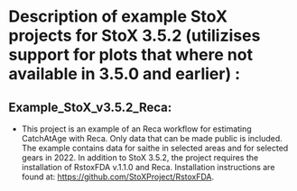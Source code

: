# Description of example StoX projects for StoX 3.5.2 (utilizises support for plots that where not available in 3.5.0 and earlier) :

## Example_StoX_v3.5.2_Reca: 
- This project is an example of an Reca workflow for estimating CatchAtAge with Reca. Only data that can be made public is included. The example contains data for saithe in selected areas and for selected gears in 2022. In addition to StoX 3.5.2, the project requires the installation of RstoxFDA v.1.1.0 and Reca. Installation instructions are found at: https://github.com/StoXProject/RstoxFDA.


